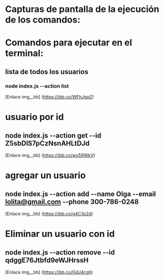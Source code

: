 # Capturas de pantalla de la ejecución de los comandos:


# Comandos para ejecutar en el terminal:
## lista de todos los usuarios
### node index.js --action list
[Enlace img__bb] (https://ibb.co/WFhJgq2)

# usuario por id
## node index.js --action get --id Z5sbDlS7pCzNsnAHLtDJd
[Enlace img__bb] (https://ibb.co/wy5RWkV)

# agregar un usuario
## node index.js --action add --name Olga --email lolita@gmail.com --phone 300-786-0248
[Enlace img__bb] (https://ibb.co/g4C3s2d)


# Eliminar un usuario con id
## node index.js --action remove --id qdggE76Jtbfd9eWJHrssH
[Enlace img__bb] (https://ibb.co/GdJ4cgh)